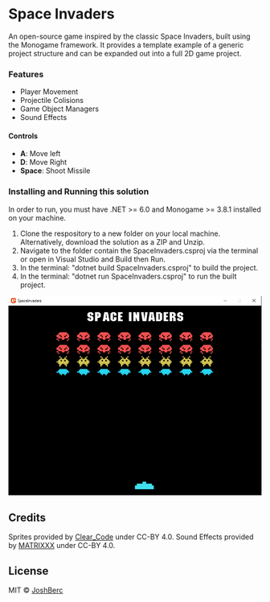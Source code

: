 # Space Invaders
 An open-source game inspired by the classic Space Invaders, built using the Monogame framework. It provides a template example of a generic project structure and can be expanded out into a full 2D game project.

### Features
* Player Movement
* Projectile Colisions
* Game Object Managers
* Sound Effects

#### Controls
* **A**: Move left
* **D**: Move Right
* **Space**: Shoot Missile

### Installing and Running this solution
In order to run, you must have .NET >= 6.0 and Monogame >= 3.8.1 installed on your machine.

1. Clone the respository to a new folder on your local machine. Alternatively, download the solution as a ZIP and Unzip.
2. Navigate to the folder contain the SpaceInvaders.csproj via the terminal or open in Visual Studio and Build then Run.
3. In the terminal: "dotnet build SpaceInvaders.csproj" to build the project.
4. In the terminal: "dotnet run SpaceInvaders.csproj" to run the built project.

![alt text](https://github.com/joshberc/SpaceInvaders/blob/main/ScreenShot.PNG)

## Credits
Sprites provided by [Clear_Code](https://opengameart.org/content/assets-for-a-space-invader-like-game) under CC-BY 4.0.
Sound Effects provided by [MATRIXXX](https://freesound.org/people/MATRIXXX_/) under CC-BY 4.0.

## License
MIT © [JoshBerc](https://github.com/joshberc)
